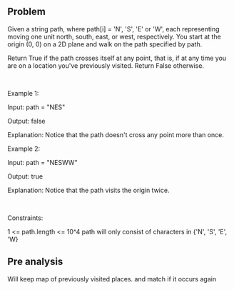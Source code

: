 ## Problem

Given a string path, where path[i] = 'N', 'S', 'E' or 'W', each representing moving one unit north, south, east, or west, respectively. You start at the origin (0, 0) on a 2D plane and walk on the path specified by path.

Return True if the path crosses itself at any point, that is, if at any time you are on a location you've previously visited. Return False otherwise.

 

Example 1:

Input: path = "NES"

Output: false 

Explanation: Notice that the path doesn't cross any point more than once.


Example 2:

Input: path = "NESWW"

Output: true

Explanation: Notice that the path visits the origin twice.

 

Constraints:

1 <= path.length <= 10^4
path will only consist of characters in {'N', 'S', 'E', 'W}

## Pre analysis
Will keep map of previously visited places.
and match if it occurs again


